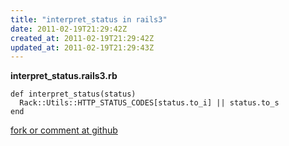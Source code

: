 ```yaml
---
title: "interpret_status in rails3"
date: 2011-02-19T21:29:42Z
created_at: 2011-02-19T21:29:42Z
updated_at: 2011-02-19T21:29:43Z
---
```


<strong>interpret_status.rails3.rb</strong>

    def interpret_status(status)
      Rack::Utils::HTTP_STATUS_CODES[status.to_i] || status.to_s
    end

[fork or comment at github](https://gist.github.com/835382)
